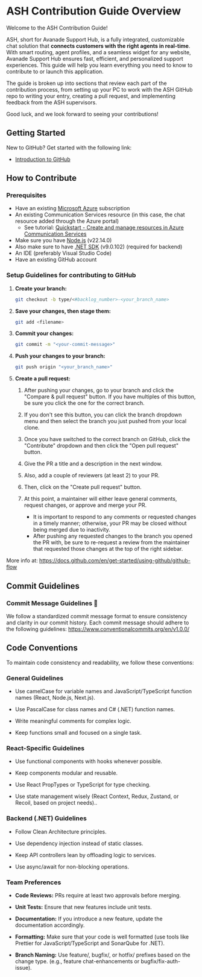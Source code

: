 # ASH Contribution Guide Overview

Welcome to the ASH Contribution Guide!

ASH, short for Avanade Support Hub, is a fully integrated, customizable chat solution that **connects customers with the right agents in real-time**. With smart routing, agent profiles, and a seamless widget for any website, Avanade Support Hub ensures fast, efficient, and personalized support experiences. This guide will help you learn everything you need to know to contribute to or launch this application.

The guide is broken up into sections that review each part of the contribution process, from setting up your PC to work with the ASH GitHub repo to writing your entry, creating a pull request, and implementing feedback from the ASH supervisors.

Good luck, and we look forward to seeing your contributions!

## Getting Started

New to GitHub? Get started with the following link:

- [Introduction to GitHub](https://github.com/skills/introduction-to-github)

## **How to Contribute**

### Prerequisites

- Have an existing [Microsoft Azure](https://portal.azure.com/) subscription
- An existing Communication Services resource (in this case, the chat resource added through the Azure portal)
  - See tutorial: [Quickstart - Create and manage resources in Azure Communication Services](https://learn.microsoft.com/en-us/azure/communication-services/quickstarts/create-communication-resource?tabs=windows&pivots=platform-azp)
- Make sure you have [Node.js](https://nodejs.org/en) (v22.14.0)
- Also make sure to have [.NET SDK](https://dotnet.microsoft.com/en-us/download) (v9.0.102) (required for backend)
- An IDE (preferably Visual Studio Code)
- Have an existing GitHub account

### Setup Guidelines for contributing to GitHub

1. **Create your branch:**

   ```sh
   git checkout -b type/<#backlog_number>-<your_branch_name>
   ```

2. **Save your changes, then stage them:**

   ```sh
   git add <filename>
   ```

3. **Commit your changes:**

   ```sh
   git commit -m "<your-commit-message>"
   ```

4. **Push your changes to your branch:**

   ```sh
   git push origin "<your_branch_name>"
   ```

5. **Create a pull request:**

   1. After pushing your changes, go to your branch and click the "Compare & pull request" button. If you have multiples of this button, be sure you click the one for the correct branch.

   2. If you don't see this button, you can click the branch dropdown menu and then select the branch you just pushed from your local clone.

   3. Once you have switched to the correct branch on GitHub, click the "Contribute" dropdown and then click the "Open pull request" button.

   4. Give the PR a title and a description in the next window.

   5. Also, add a couple of reviewers (at least 2) to your PR.

   6. Then, click on the "Create pull request" button.

   7. At this point, a maintainer will either leave general comments, request changes, or approve and merge your PR.
      - It is important to respond to any comments or requested changes in a timely manner; otherwise, your PR may be closed without being merged due to inactivity.
      - After pushing any requested changes to the branch you opened the PR with, be sure to re-request a review from the maintainer that requested those changes at the top of the right sidebar.

More info at: https://docs.github.com/en/get-started/using-github/github-flow

## Commit Guidelines

### **Commit Message Guidelines 💬**

We follow a standardized commit message format to ensure consistency and clarity in our commit history. Each commit message should adhere to the following guidelines: https://www.conventionalcommits.org/en/v1.0.0/

## Code Conventions

To maintain code consistency and readability, we follow these conventions:

### General Guidelines

- Use camelCase for variable names and JavaScript/TypeScript function names (React, Node.js, Next.js).

- Use PascalCase for class names and C# (.NET) function names.

- Write meaningful comments for complex logic.

- Keep functions small and focused on a single task.

### React-Specific Guidelines

- Use functional components with hooks whenever possible.

- Keep components modular and reusable.

- Use React PropTypes or TypeScript for type checking.

- Use state management wisely (React Context, Redux, Zustand, or Recoil, based on project needs)..

### Backend (.NET) Guidelines

- Follow Clean Architecture principles.

- Use dependency injection instead of static classes.

- Keep API controllers lean by offloading logic to services.

- Use async/await for non-blocking operations.

### Team Preferences

- **Code Reviews:** PRs require at least two approvals before merging.

- **Unit Tests:** Ensure that new features include unit tests.

- **Documentation:** If you introduce a new feature, update the documentation accordingly.

- **Formatting:** Make sure that your code is well formatted (use tools like Prettier for JavaScript/TypeScript and SonarQube for .NET).

- **Branch Naming:** Use feature/, bugfix/, or hotfix/ prefixes based on the change type. (e.g., feature <backlog-number>chat-enhancements or bugfix/<backlog-number>fix-auth-issue).
